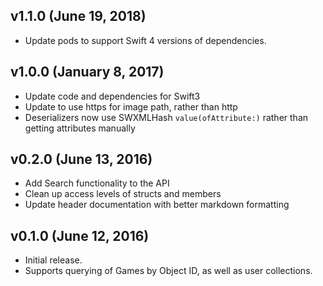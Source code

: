 ## v1.1.0 (June 19, 2018)

* Update pods to support Swift 4 versions of dependencies.

## v1.0.0 (January 8, 2017)

* Update code and dependencies for Swift3
* Update to use https for image path, rather than http
* Deserializers now use SWXMLHash `value(ofAttribute:)` rather than getting attributes manually 

## v0.2.0 (June 13, 2016)

* Add Search functionality to the API
* Clean up access levels of structs and members
* Update header documentation with better markdown formatting

## v0.1.0 (June 12, 2016)

* Initial release.
* Supports querying of Games by Object ID, as well as user collections.
